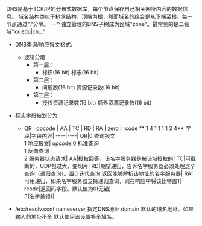 DNS是基于TCP/IP的分布式数据库，每个节点保存自己相关网址内容的数据信息。
域名结构类似于树状结构。顶端为根，然而域名的结合是从下端至根。每一节点通过"."分隔。
一个独立管理的DNS子树成为区域"zone"。最常见的是二级域"xx.edu|cn..."
- DNS查询/响应报文格式:
  - 逻辑分层：
    - 第一层：
      - 标识(16 bit)
        标志(16 bit)
    - 第二层：
      - 问题数(16 bit)
        资源记录数(16 bit)
    - 第三层：
      - 授权资源记录数(16 bit)
	额外资源记录数(16 bit)

- 标志字段被划分为：
  - QR | opcode | AA | TC | RD | RA | zero | rcode
   ** 1     4       1    1    1    1     3      4**
字段|字段内容|
----|----|
QR|0 查询报文<br>1 响应报文|
opcode|0 标准查询<br>1 反向查询<br>2 服务器状态请求|
AA|授权回答，该名字服务器是被该域授权的|
TC|可截断的，UDP包过大，要切片|
RD|期望递归，告诉名字服务器必须处理这个查询（递归查询）。置0 迭代查询 返回能够解析该地址的名字服务器|
RA|可用递归，如果名字服务器支持递归查询，则在响应中将该比特置1|
rcode|返回码字段。默认值为0(无错)<br>3(名字差错)|

- /etc/resolv.conf
	nameserver 指定DNS地址
	domain 默认的域名地址。如果输入的地址不全 默认使用该设置补全域名。 
